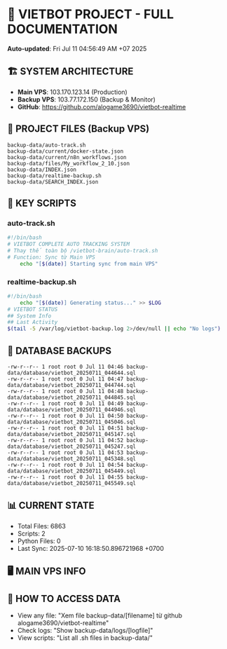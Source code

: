 # 🤖 VIETBOT PROJECT - FULL DOCUMENTATION
**Auto-updated**: Fri Jul 11 04:56:49 AM +07 2025

## 🏗️ SYSTEM ARCHITECTURE
- **Main VPS**: 103.170.123.14 (Production)
- **Backup VPS**: 103.77.172.150 (Backup & Monitor)
- **GitHub**: https://github.com/alogame3690/vietbot-realtime

## 📁 PROJECT FILES (Backup VPS)
```
backup-data/auto-track.sh
backup-data/current/docker-state.json
backup-data/current/n8n_workflows.json
backup-data/files/My_workflow_2_10.json
backup-data/INDEX.json
backup-data/realtime-backup.sh
backup-data/SEARCH_INDEX.json
```

## 🔧 KEY SCRIPTS
### auto-track.sh
```bash
#!/bin/bash
# VIETBOT COMPLETE AUTO TRACKING SYSTEM
# Thay thế toàn bộ /vietbot-brain/auto-track.sh
# Function: Sync từ Main VPS
    echo "[$(date)] Starting sync from main VPS"
```
### realtime-backup.sh
```bash
#!/bin/bash
    echo "[$(date)] Generating status..." >> $LOG
# VIETBOT STATUS
## System Info
## Last Activity
$(tail -5 /var/log/vietbot-backup.log 2>/dev/null || echo "No logs")
```

## 💾 DATABASE BACKUPS
```
-rw-r--r-- 1 root root 0 Jul 11 04:46 backup-data/database/vietbot_20250711_044644.sql
-rw-r--r-- 1 root root 0 Jul 11 04:47 backup-data/database/vietbot_20250711_044744.sql
-rw-r--r-- 1 root root 0 Jul 11 04:48 backup-data/database/vietbot_20250711_044845.sql
-rw-r--r-- 1 root root 0 Jul 11 04:49 backup-data/database/vietbot_20250711_044946.sql
-rw-r--r-- 1 root root 0 Jul 11 04:50 backup-data/database/vietbot_20250711_045046.sql
-rw-r--r-- 1 root root 0 Jul 11 04:51 backup-data/database/vietbot_20250711_045147.sql
-rw-r--r-- 1 root root 0 Jul 11 04:52 backup-data/database/vietbot_20250711_045247.sql
-rw-r--r-- 1 root root 0 Jul 11 04:53 backup-data/database/vietbot_20250711_045348.sql
-rw-r--r-- 1 root root 0 Jul 11 04:54 backup-data/database/vietbot_20250711_045449.sql
-rw-r--r-- 1 root root 0 Jul 11 04:55 backup-data/database/vietbot_20250711_045549.sql
```

## 📊 CURRENT STATE
- Total Files: 6863
- Scripts: 2
- Python Files: 0
- Last Sync: 2025-07-10 16:18:50.896721968 +0700

## 🖥️ MAIN VPS INFO


## 🚨 HOW TO ACCESS DATA
- View any file: "Xem file backup-data/[filename] từ github alogame3690/vietbot-realtime"
- Check logs: "Show backup-data/logs/[logfile]"
- View scripts: "List all .sh files in backup-data/"

